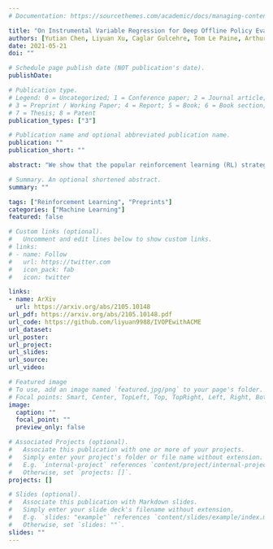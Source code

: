 ```yaml
---
# Documentation: https://sourcethemes.com/academic/docs/managing-content/

title: "On Instrumental Variable Regression for Deep Offline Policy Evaluation"
authors: [Yutian Chen, Liyuan Xu, Caglar Gulcehre, Tom Le Paine, Arthur Gretton, Nando de Freitas, Arnaud Doucet]
date: 2021-05-21
doi: ""

# Schedule page publish date (NOT publication's date).
publishDate: 

# Publication type.
# Legend: 0 = Uncategorized; 1 = Conference paper; 2 = Journal article;
# 3 = Preprint / Working Paper; 4 = Report; 5 = Book; 6 = Book section;
# 7 = Thesis; 8 = Patent
publication_types: ["3"]

# Publication name and optional abbreviated publication name.
publication: ""
publication_short: ""

abstract: "We show that the popular reinforcement learning (RL) strategy of estimating the state-action value (Q-function) by minimizing the mean squared Bellman error leads to a regression problem with confounding, the inputs and output noise being correlated. Hence, direct minimization of the Bellman error can result in significantly biased Q-function estimates. We explain why fixing the target Q-network in Deep Q-Networks and Fitted Q Evaluation provides a way of overcoming this confounding, thus shedding new light on this popular but not well understood trick in the deep RL literature. An alternative approach to address confounding is to leverage techniques developed in the causality literature, notably instrumental variables (IV). We bring together here the literature on IV and RL by investigating whether IV approaches can lead to improved Q-function estimates. This paper analyzes and compares a wide range of recent IV methods in the context of offline policy evaluation (OPE), where the goal is to estimate the value of a policy using logged data only. By applying different IV techniques to OPE, we are not only able to recover previously proposed OPE methods such as model-based techniques but also to obtain competitive new techniques. We find empirically that state-of-the-art OPE methods are closely matched in performance by some IV methods such as AGMM, which were not developed for OPE. We open-source all our code and datasets."

# Summary. An optional shortened abstract.
summary: ""

tags: ["Reinforcement Learning", "Preprints"]
categories: ["Machine Learning"]
featured: false

# Custom links (optional).
#   Uncomment and edit lines below to show custom links.
# links:
# - name: Follow
#   url: https://twitter.com
#   icon_pack: fab
#   icon: twitter

links:
- name: ArXiv
  url: https://arxiv.org/abs/2105.10148
url_pdf: https://arxiv.org/abs/2105.10148.pdf
url_code: https://github.com/liyuan9988/IVOPEwithACME
url_dataset:
url_poster:
url_project:
url_slides:
url_source:
url_video:

# Featured image
# To use, add an image named `featured.jpg/png` to your page's folder. 
# Focal points: Smart, Center, TopLeft, Top, TopRight, Left, Right, BottomLeft, Bottom, BottomRight.
image:
  caption: ""
  focal_point: ""
  preview_only: false

# Associated Projects (optional).
#   Associate this publication with one or more of your projects.
#   Simply enter your project's folder or file name without extension.
#   E.g. `internal-project` references `content/project/internal-project/index.md`.
#   Otherwise, set `projects: []`.
projects: []

# Slides (optional).
#   Associate this publication with Markdown slides.
#   Simply enter your slide deck's filename without extension.
#   E.g. `slides: "example"` references `content/slides/example/index.md`.
#   Otherwise, set `slides: ""`.
slides: ""
---
```

